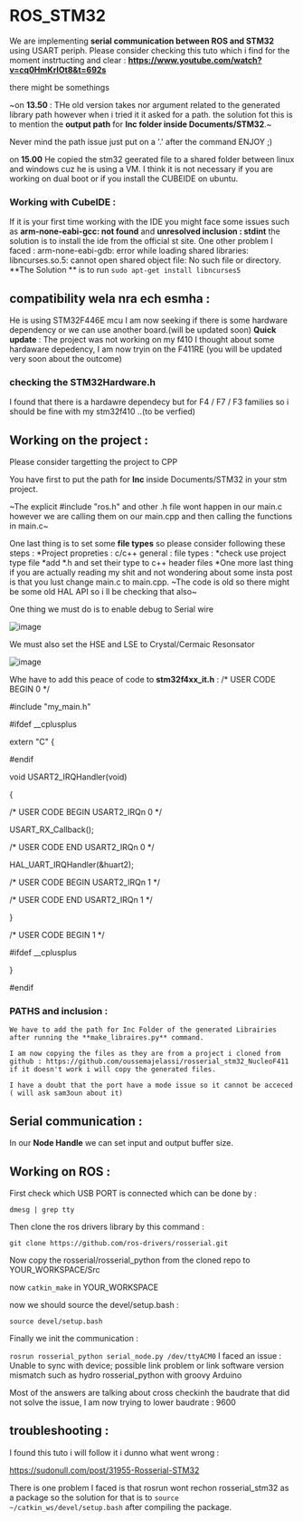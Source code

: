 # ROS_STM32

We are implementing **serial communication between ROS and STM32** using USART periph.
Please consider checking this tuto which i find for the moment instrtucting and clear : 
**https://www.youtube.com/watch?v=cq0HmKrIOt8&t=692s**

there might be somethings 

~on **13.50** : THe old version takes nor argument related to the generated library path however when i tried it it asked for a path.
 the solution fot this is to mention the **output path** for **Inc folder inside Documents/STM32**.~ 
 
 Never mind the path issue just put on a '.' after the command ENJOY ;)
 
 on **15.00** He copied the stm32 geerated file to a shared folder between linux and windows cuz he is using a VM.
 I think it is not necessary if you are working on dual boot or if you install the CUBEIDE on ubuntu.

### Working with CubeIDE :
  If it is your first time working with the IDE you might face some issues such as **arm-none-eabi-gcc: not found** and **unresolved inclusion : stdint**
  the solution is to install the ide from the official st site.
  One other problem I faced : arm-none-eabi-gdb: error while loading shared libraries: libncurses.so.5: cannot open shared object file: No such file or directory.
     **The Solution ** is to run  `sudo apt-get install libncurses5`

## compatibility wela nra ech esmha : 
He is using STM32F446E mcu I am now seeking if there is some hardware dependency or we can use another board.(will be updated soon)
**Quick update** : The project was not working on my f410 I thought about some hardaware depedency, I am now tryin on the F411RE (you will be updated very soon about the outcome)

### checking the **STM32Hardware.h** 
I found that there is a hardawre dependecy but for F4 / F7 / F3 families so i should be fine with my stm32f410 ..(to be verfied)

## Working on the project : 
Please consider targetting the project to CPP
     
You have first to put the path for **Inc** inside Documents/STM32 in your stm project.
    
 ~The explicit #include "ros.h" and other .h file wont happen in our main.c however we are calling them on our main.cpp and then calling the functions in main.c~
     
One last thing is to set some __file types__ so please consider following these steps :
       *Project propreties : c/c++ general : file types :
       *check use project type file
       *add *.h and set their type to c++ header files
       *One more last thing if you are actually reading my shit and not wondering about some insta post is that you lust change main.c to main.cpp.
~The code is old so there might be some old HAL API so i ll be checking that also~

One thing we must do is to enable debug to Serial wire

![image](https://user-images.githubusercontent.com/100140668/193890082-99cca3c8-a372-4b45-b42a-0bd2968829a8.png)

We must also set the HSE and LSE to Crystal/Cermaic Resonsator

![image](https://user-images.githubusercontent.com/100140668/193891166-8c50d54f-e393-4a69-98ab-30817e94f2c8.png)

Whe have to add this peace of code to **stm32f4xx_it.h** :
  /* USER CODE BEGIN 0 */
  
  #include "my_main.h"
  
  #ifdef __cplusplus
  
  extern "C" {
  
  #endif
  
  
  
  void USART2_IRQHandler(void)

{

/* USER CODE BEGIN USART2_IRQn 0 */

USART_RX_Callback();

/* USER CODE END USART2_IRQn 0 */

HAL_UART_IRQHandler(&huart2);

/* USER CODE BEGIN USART2_IRQn 1 */

/* USER CODE END USART2_IRQn 1 */

}

/* USER CODE BEGIN 1 */

#ifdef __cplusplus

}


#endif

     
### PATHS and inclusion :
    We have to add the path for Inc Folder of the generated Librairies after running the **make_libraires.py** command.
    
    I am now copying the files as they are from a project i cloned from github : https://github.com/oussemajelassi/rosserial_stm32_NucleoF411
    if it doesn't work i will copy the generated files.
    
    I have a doubt that the port have a mode issue so it cannot be acceced ( will ask sam3oun about it)
    
    
     
## Serial communication :
  In our **Node Handle** we can set input and output buffer size.

## Working on ROS :
  First check which USB PORT is connected which can be done by :
  
  `dmesg | grep tty`
  
  Then clone the ros drivers library by this command : 
  
  `git clone https://github.com/ros-drivers/rosserial.git`
  
  Now copy the rosserial/rosserial_python from the cloned repo to YOUR_WORKSPACE/Src
  
  
  now `catkin_make` in YOUR_WORKSPACE
  
  now we should source the devel/setup.bash : 
  
  `source devel/setup.bash`
 
 Finally we init the communication : 
 
 `rosrun rosserial_python serial_node.py /dev/ttyACM0`
I faced an issue : Unable to sync with device; possible link problem or link software version mismatch such as hydro rosserial_python with groovy Arduino

Most of the answers are talking about cross checkinh the baudrate that did not solve the issue, I am now trying to lower baudrate : 9600

## troubleshooting :
I found this tuto i will follow it i dunno what went wrong :

https://sudonull.com/post/31955-Rosserial-STM32

There is one problem I faced is that rosrun wont rechon rosserial_stm32 as a package so the solution for that is to `source ~/catkin_ws/devel/setup.bash` after compiling the package.
